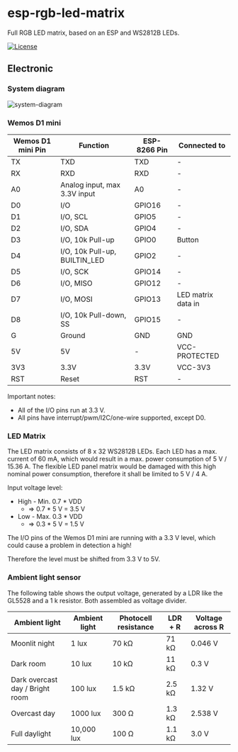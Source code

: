 # esp-rgb-led-matrix
Full RGB LED matrix, based on an ESP and WS2812B LEDs.

[![License](https://img.shields.io/badge/license-MIT-blue.svg)](http://choosealicense.com/licenses/mit/)

## Electronic

### System diagram

![system-diagram](https://github.com/BlueAndi/esp-rgb-led-matrix/blob/master/doc/design/system.png)

### Wemos D1 mini

| Wemos D1 mini Pin | Function | ESP-8266 Pin | Connected to |
| --- | --- | --- | --- |
| TX | TXD | TXD | - |
| RX | RXD | RXD | - |
| A0 | Analog input, max 3.3V input | A0 | - |
| D0 | I/O | GPIO16 | - |
| D1 | I/O, SCL | GPIO5 | - |
| D2 | I/O, SDA | GPIO4 | - |
| D3 | I/O, 10k Pull-up | GPIO0 | Button |
| D4 | I/O, 10k Pull-up, BUILTIN_LED | GPIO2 | - |
| D5 | I/O, SCK | GPIO14 | - |
| D6 | I/O, MISO | GPIO12 | - |
| D7 | I/O, MOSI | GPIO13 | LED matrix data in |
| D8 | I/O, 10k Pull-down, SS | GPIO15 | - |
| G | Ground | GND | GND |
| 5V | 5V | - | VCC-PROTECTED |
| 3V3 | 3.3V | 3.3V | VCC-3V3 |
| RST | Reset | RST | - |

Important notes:
* All of the I/O pins run at 3.3 V.
* All pins have interrupt/pwm/I2C/one-wire supported, except D0.

### LED Matrix

The LED matrix consists of 8 x 32 WS2812B LEDs. Each LED has a max. current of 60 mA, which would result in a max. power consumption of 5 V / 15.36 A. The flexible LED panel matrix would be damaged with this high nominal power consumption, therefore it shall be limited to 5 V / 4 A.

Input voltage level:
* High - Min. 0.7 * VDD
  * => 0.7 * 5 V = 3.5 V
* Low - Max. 0.3 * VDD
  * => 0.3 * 5 V = 1.5 V

The I/O pins of the Wemos D1 mini are running with a 3.3 V level, which could cause a problem in detection a high!

Therefore the level must be shifted from 3.3 V to 5V.

### Ambient light sensor

The following table shows the output voltage, generated by a LDR like the GL5528 and a 1 k resistor. Both assembled as voltage divider.

| Ambient light | Ambient light | Photocell resistance | LDR + R | Voltage across R|
| --- | --- | --- | --- | --- |
| Moonlit night | 1 lux | 70 kΩ | 71 kΩ | 0.046 V |
| Dark room | 10 lux | 10 kΩ | 11 kΩ | 0.3 V |
| Dark overcast day / Bright room | 100 lux | 1.5 kΩ | 2.5 kΩ | 1.32 V |
| Overcast day | 1000 lux | 300 Ω | 1.3 kΩ | 2.538 V |
| Full daylight | 10,000 lux | 100 Ω | 1.1 kΩ | 3.0 V |

